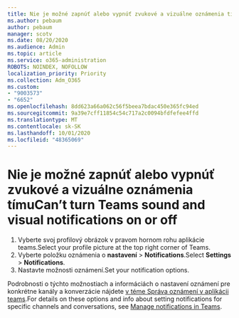 ```yaml
---
title: Nie je možné zapnúť alebo vypnúť zvukové a vizuálne oznámenia tímu
ms.author: pebaum
author: pebaum
manager: scotv
ms.date: 08/20/2020
ms.audience: Admin
ms.topic: article
ms.service: o365-administration
ROBOTS: NOINDEX, NOFOLLOW
localization_priority: Priority
ms.collection: Adm_O365
ms.custom:
- "9003573"
- "6652"
ms.openlocfilehash: 8dd623a66a062c56f5beea7bdac450e365fc94ed
ms.sourcegitcommit: 9a39e7cff11854c54c717a2c0094bfdfefee4ffd
ms.translationtype: MT
ms.contentlocale: sk-SK
ms.lasthandoff: 10/01/2020
ms.locfileid: "48365069"
---
```

# <a name="cant-turn-teams-sound-and-visual-notifications-on-or-off"></a><span data-ttu-id="92e80-102">Nie je možné zapnúť alebo vypnúť zvukové a vizuálne oznámenia tímu</span><span class="sxs-lookup"><span data-stu-id="92e80-102">Can’t turn Teams sound and visual notifications on or off</span></span>

1. <span data-ttu-id="92e80-103">Vyberte svoj profilový obrázok v pravom hornom rohu aplikácie teams.</span><span class="sxs-lookup"><span data-stu-id="92e80-103">Select your profile picture at the top right corner of Teams.</span></span>
2. <span data-ttu-id="92e80-104">Vyberte položku oznámenia o **nastavení**  >  **Notifications**.</span><span class="sxs-lookup"><span data-stu-id="92e80-104">Select  **Settings** > **Notifications**.</span></span>
3. <span data-ttu-id="92e80-105">Nastavte možnosti oznámení.</span><span class="sxs-lookup"><span data-stu-id="92e80-105">Set your notification options.</span></span>

<span data-ttu-id="92e80-106">Podrobnosti o týchto možnostiach a informáciách o nastavení oznámení pre konkrétne kanály a konverzácie nájdete  [v téme Správa oznámení v aplikácii teams](https://support.microsoft.com/office/manage-notifications-in-teams-1cc31834-5fe5-412b-8edb-43fecc78413d).</span><span class="sxs-lookup"><span data-stu-id="92e80-106">For details on these options and info about setting notifications for specific channels and conversations, see  [Manage notifications in Teams](https://support.microsoft.com/office/manage-notifications-in-teams-1cc31834-5fe5-412b-8edb-43fecc78413d).</span></span>
